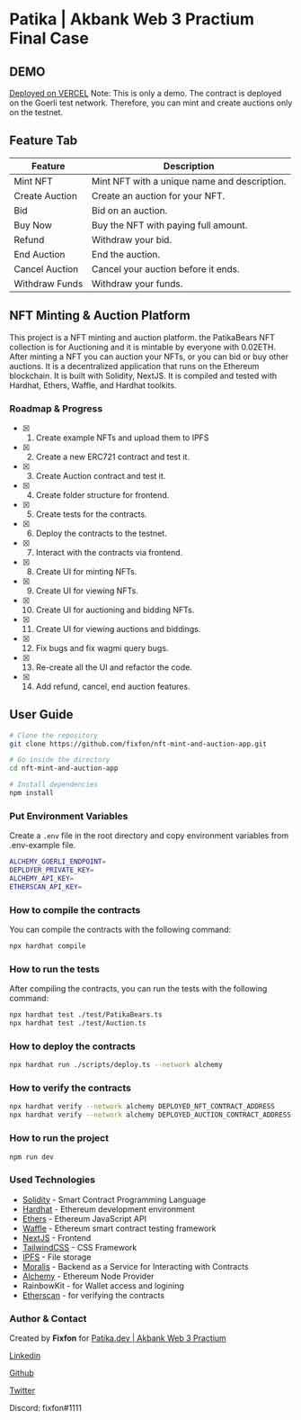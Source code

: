 # Patika | Akbank Web 3 Practium Final Case

## DEMO

[Deployed on VERCEL](https://patikabears-nft-mint-auction.vercel.app/)
Note: This is only a demo. The contract is deployed on the Goerli test network. Therefore, you can mint and create auctions only on the testnet.

## Feature Tab

| Feature        | Description                                  |
| -------------- | -------------------------------------------- |
| Mint NFT       | Mint NFT with a unique name and description. |
| Create Auction | Create an auction for your NFT.              |
| Bid            | Bid on an auction.                           |
| Buy Now        | Buy the NFT with paying full amount.         |
| Refund         | Withdraw your bid.                           |
| End Auction    | End the auction.                             |
| Cancel Auction | Cancel your auction before it ends.          |
| Withdraw Funds | Withdraw your funds.                         |

## NFT Minting & Auction Platform

This project is a NFT minting and auction platform. the PatikaBears NFT collection is for Auctioning and it is mintable by everyone with 0.02ETH. After minting a NFT you can auction your NFTs, or you can bid or buy other auctions. It is a decentralized application that runs on the Ethereum blockchain. It is built with Solidity, NextJS. It is compiled and tested with Hardhat, Ethers, Waffle, and Hardhat toolkits.

### Roadmap & Progress

- [x] 1. Create example NFTs and upload them to IPFS
- [x] 2. Create a new ERC721 contract and test it.
- [x] 3. Create Auction contract and test it.
- [x] 4. Create folder structure for frontend.
- [x] 5. Create tests for the contracts.
- [x] 6. Deploy the contracts to the testnet.
- [x] 7. Interact with the contracts via frontend.
- [x] 8. Create UI for minting NFTs.
- [x] 9. Create UI for viewing NFTs.
- [x] 10. Create UI for auctioning and bidding NFTs.
- [x] 11. Create UI for viewing auctions and biddings.
- [x] 12. Fix bugs and fix wagmi query bugs.
- [x] 13. Re-create all the UI and refactor the code.
- [x] 14. Add refund, cancel, end auction features.

## User Guide

```bash
# Clone the repository
git clone https://github.com/fixfon/nft-mint-and-auction-app.git

# Go inside the directory
cd nft-mint-and-auction-app

# Install dependencies
npm install
```

### Put Environment Variables

Create a `.env` file in the root directory and copy environment variables from .env-example file.

```bash
ALCHEMY_GOERLI_ENDPOINT=
DEPLOYER_PRIVATE_KEY=
ALCHEMY_API_KEY=
ETHERSCAN_API_KEY=
```

### How to compile the contracts

You can compile the contracts with the following command:

```bash
npx hardhat compile
```

### How to run the tests

After compiling the contracts, you can run the tests with the following command:

```bash
npx hardhat test ./test/PatikaBears.ts
npx hardhat test ./test/Auction.ts
```

### How to deploy the contracts

```bash
npx hardhat run ./scripts/deploy.ts --network alchemy
```

### How to verify the contracts

```bash
npx hardhat verify --network alchemy DEPLOYED_NFT_CONTRACT_ADDRESS
npx hardhat verify --network alchemy DEPLOYED_AUCTION_CONTRACT_ADDRESS "DEPLOYED_NFT_CONTRACT_ADDRESS"
```

### How to run the project

```bash
npm run dev
```

### Used Technologies

- [Solidity](https://docs.soliditylang.org/en/v0.8.9/) - Smart Contract Programming Language
- [Hardhat](https://hardhat.org/) - Ethereum development environment
- [Ethers](https://docs.ethers.io/v5/) - Ethereum JavaScript API
- [Waffle](https://ethereum-waffle.readthedocs.io/en/latest/) - Ethereum smart contract testing framework
- [NextJS](https://nextjs.org/) - Frontend
- [TailwindCSS](https://tailwindcss.com/) - CSS Framework
- [IPFS](https://ipfs.io/) - File storage
- [Moralis](https://moralis.io/) - Backend as a Service for Interacting with Contracts
- [Alchemy](https://www.alchemy.com/) - Ethereum Node Provider
- RainbowKit - for Wallet access and logining
- [Etherscan](https://etherscan.io/) - for verifying the contracts

### Author & Contact

Created by **Fixfon** for [Patika.dev | Akbank Web 3 Practium](https://patika.dev/)

[Linkedin](https://www.linkedin.com/in/tmcinmt/)

[Github](https://github.com/fixfon)

[Twitter](https://twitter.com/fixfondev)

Discord: fixfon#1111
